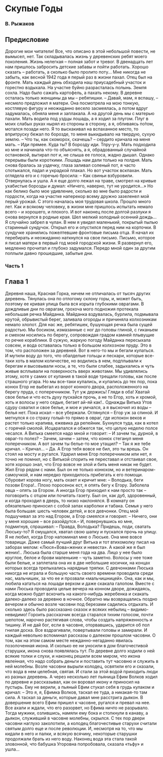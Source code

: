 # Скупые Годы
### В. Рыжаков

## Предисловие

Дорогие мои читатели! Все, что описано в этой небольшой повести, не вымысел, нет. Так складывалась жизнь у деревенских ребят моего поколения.
Жизнь нелегкая – полная забот и тревог. В двенадцать лет нам пришлось забросить детские забавы и пойти работать. Хорошо сказать – работать, а сколько было пролито поту...
Мне никогда не забыть, как весной 1942 года я перый раз в жизни пахал. Отец был на фронте. Мать каждый день обходила наш приусадебный участок и горестно вздыхала.
На участке буйно разрасталась полынь. Земля сохла. Надо было сажать картофель, а пахать некому.
В деревне осталась только женщины да мы – ребятишки.
 – Давай, мам, я вспашу, – несмело предложил я матери.
Она посмотрела на мою тонкую, костлявую фигуру и неожиданно весело засмеялась, а потом вдруг задумалась, обняла меня и заплакала.
А на другой день мы с матерью пахали. Мать водила под уздцы лошадь, а я ходил за плугом. Плуг в моих слабых руках нырял из стороны в сторону, а я, обливаясь по́том, мотался позади него. Я то выскакивал на вспаханное место, то впритруску бежал по борозде, то меня выкидывало на твердую, сухую землю.
– Что ты, как скоморох, скачешь? – сердито кричала на меня мать. – Иди прямее. Куда ты? В борозду иди. Тпру-у-у.
Мать подходила ко мне и начинала что-то объяснять, а я, обрадованный случайной остановкой, вытирал пот и, не слыша ее голоса, жадно дышал.
Однако перерывы были короткими. Лошадь нам дали только на полдня. Мать снова бралась за уздечку, глаза заливал соленый пот, я часто спотыкался, падал и украдкой плакал. Но вот участок вскпахан. Мать оглядела его и с горечью бросила:
– Как свиньи взбуровили.
Отвернулась и ушла.
А я еще долго лежал на траве, смотрел на кривые ухабистые борозды и думал: «Ничего, наверно, тут не уродится...» Но как белико было мое удивление, сколько во мне было радости и гордости, когда на участке наперекор всему дружно зазеленел мой перый урожай.
С этого началась моя трудовая школа.
Прошло много лет. Как и всякому человеку, в жизни мне пришлось испытать немало всего – и  хорошего, и плохого.
И вот наконец после долгой разлуки я снова вернулся в родные края.
Шел мелкий холодный осенний дождь...
Я случайно забрел в чулан. В нем я увидел маленький, покрытый пылью старинный сундучок. Открыл его и опустился перед ним на корточки. В сундучке хранились пожелтевшие фронтовые письма отца.
Я начал их перебирать и неожиданно наткнулся на свое письмо. Письмо, которое я писал матери в первый год моей городской жизни.
Я развернул его, медленно прочитал и глубоко задумался. Передо мной один за другим поплыли давно прошедшие, забытые дни.


### Часть 1

## Глава 1

Деревня наша, Красная Горка, ничем не отличалась от тысяч других деревень. Тянулась она по отлогому склону горы, и, может быть, поэтому ее кривая улица была вся изрыта глубокими оврагами. В дождливые дни по оврагам, грохоча мого подножия протекала небольшая речка Майданка.
Майданка вздувалась, бурлила, подмывала крутой, обрывистый берег, заливала огороды и причиняла колхозникам немало хлопот.
Для нас же, ребятишек, бушующая речка была сущей радостью. Мы босиком, измазанные с ног до головы глиной, с гиканьем и смехом носились по берегу, сопровождая градом камней плывущие по речке кораблики. В сужую, жаркую погоду Майданка пересыхала совсем, и вода оставалась только в большом колхозном пруду. Это в том, что расположен за деревней.
Вот в него-то мы и бегали купаться. И мутили воду до того, что обалделые гольцы и пескари, которые все-таки хоть в малом количестве, но водились в нем, подплывали к берегам и высовывали носы, а те, что были слабее, задыхались и чуть живые всплывали на поверхность вверх животами.
Мы удивлялись этому, хотя у самих от купания в такой воде трещали головы, как после страшного угара. Но мы все-таки купались, и купались до тех пор, пока конюх Егор не выбегал из ворот конного двора, расположенного на берегу пруда, с поперечником. Тут уж держись! Гляди в оба! Хватай свое белье и что есть духу пускайся прочь, а не то Егор, хоть и хромой, хоть и волосы у него седые, бегает ай-яй как!..
Однажды Витька Утов сдуру схватил и свое белье, и мое и умчался, а я выскочил из воды – белья нет. Пока искал – все убержали.
Оглянулся – Егор уж за спиной. И метнулся я со страху голый-то прямо в овраг, где испокон веков и растет только крапива, ежевика да репейник. Бухнулся туда, как в котел с горячей смолой. Исцарапался и обжегся так, что целую неделю полсе чесался. А Витька смеется надо мной и говорит:
– И зачем ты, дурной, в овраг-то полез?
– Зачем, зачем – затем, что конюх стеганул меня поперечником. А вот зачем ты белье-то мое утащил?
– Так я же тебе кричал.
– Кричал...
– Да. А Егор тебя вовсе не бил, это ты врешь. Он стоял на мосту и ругался.
Ударил меня Егор поперечником или нет, я точно не помнил, но с Витькой спорить не переставал и отстаивал свое, хотя хорошо знал, что Егор вовсе не злой и бить меня никак не будет.
Жил Егор рядом с нами. Был он не только конюхом, но и ветеринаром-самоучкой, и нам нередко приходилось прибегать к его помощи. Сбуровит корова ногу, мать охает и кричит мне:
– Володька, беги позови Егора!..
Плохо поросенок ест, я опять бегу к Егору. Заболела овца – опять за Егором.
А иногда Егор приходил к нам просто так – поговорить с отцом или почитать газету. Был он, как дуб, здоровенный, и когда проходил в дверь, то низко наклонялся. В комнату он обязательно приносил с собой запах карболки и табака. Семья у него была большая: шесть человек детей, и все девчонки.
Отец мой подшучивал за это над Егором, а Егор смеялся и говорил:
– Ничего, они у меня хорошие – все разойдутся.– И, повернувшись ко мне, подмигнув, спрашивал: – Правда, Володька? Придешь, поди, сватать Люську-то?
Я смущался, хватал свою шапку и пускался прочь на улицу. Я не любил, когда Егор напоминал мне о Люське. Она мне вовсе товарищи. Даже самый лучший друг Витька и тот втихомолку писал на заборах мелом: «Люся+Вова=жених и невеста». А какой же я был жених!.. Люська была старше меня года на два. Лицо у нее было круглое, белое и брови маленькие – чуть заметно. Волосы у нее тоже были белые, и заплетала она их в две небольшие косички, на концах которых всегда трепыхались нарядные тряпки.
С девчонками Люська никогда не играла и большую часть своего времени проводила среди нас, мальчишек, за что ее и прозвали «мальчишницей».
Она, как и мы, любила кататься на лошади верхом и даже скакала галопом. Вместе с нами Люська проводила целые вечера на конном дворе, дожидаясь, когда можно будет вскочить на какого-нибудь жеребенка и скакать далеко-далеко за деревню в ночное. Обратно мы возвращались поздно вечером и обычно возле часовни под березами садились отдыхать. И сколько здесь было рассказано сказок и всяких небылиц – видимо-невидимо!
Гороить рассказчик всегда старался тихим голосом, почти шепотом, нарочно растягивая слова, чтобы создать напряженность и тишину. И не дай бог, если в часовне, оторвавшись, ударится об пол гнилая доска. Все вздрагивали, повертывали головы и замирали. И каждый невольно вспоминал рассказы о далеком прошлом часовни. О том, как на этом самом месте нежданно-негаданно явилась позолоченная икона. И сколько ее ни уносили в дом благочестивой старушки, икона снова появлялась тут. По деревне долго ходили о ней всякие толки и слухи, и наконец решили всем миром, что икона явле́нная, что надо собрать деньги и поставить тут часовню и служить в ней молебны.
Возле часовни вырыли колодец, освятили его и сказали, что вода в нем целебная, святая. И стали за этой водой приходить люди из разных деревень. А через несколько лет пьяница Ефим Волков ходил по деревне и рассказывал, как он воровал икону и приносил на пустырь. Ему не верили, а пьяный Ефим стукал себя в грудь кулаком и кричал:
– Это я, я, Ефимка Волков, таскал ее туда, а никакая-то там сила. А таскал за деньги, которые давал мне расстрига дьякон.
В довершение всего Ефим пришел к часовне, ругался и превал на нее. Все ахали и ждали, что его разорвет, но Ефима ничто не разрывало. Тогда мужики, озлившись, намяли ему бока и столкнули в канаву, а дьякон, служивший в часовне молебны, скрылся.
С тех пор двери часовни наглухо заколотили, а колодец благочестивые старухи считали святым долго еще и после революции. И, несмотря на то, что мы кидали в него и палки, и всякую всячину, некоторые старушки продолжали брать из него воду. Наконец вода эта стала такой зловонной, что бабушка  Угоровна попробовала, сказала «тьфу» и ушла...
